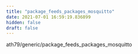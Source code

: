 ```yaml
---
title: "package_feeds_packages_mosquitto"
date: 2021-07-01 16:59:19.836899
hidden: false
draft: false
---
```


ath79/generic/package_feeds_packages_mosquitto

